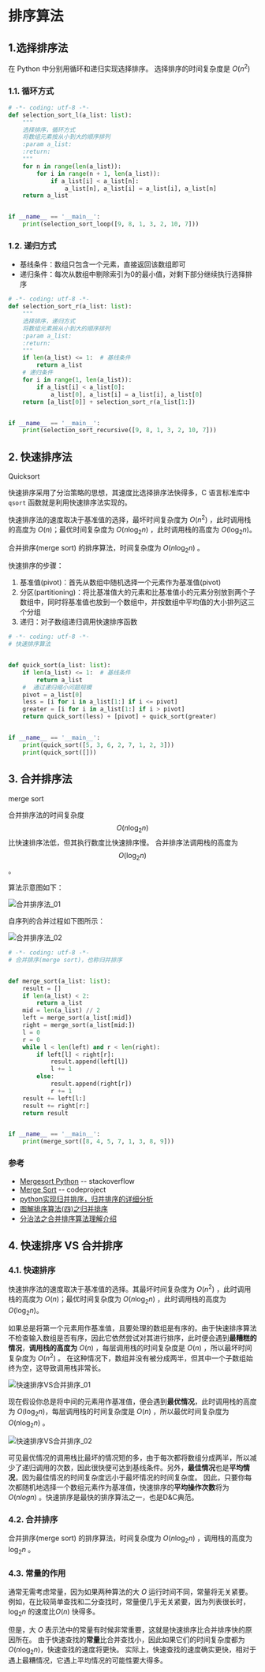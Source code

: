 # 排序算法

## 1.选择排序法

在 Python 中分别用循环和递归实现选择排序。
选择排序的时间复杂度是 $O(n^2)$ 

### 1.1. 循环方式

```python
# -*- coding: utf-8 -*-
def selection_sort_l(a_list: list):
    """
    选择排序，循环方式
    将数组元素按从小到大的顺序排列
    :param a_list:
    :return:
    """
    for n in range(len(a_list)):
        for i in range(n + 1, len(a_list)):
            if a_list[i] < a_list[n]:
                a_list[n], a_list[i] = a_list[i], a_list[n]
    return a_list


if __name__ == '__main__':
    print(selection_sort_loop([9, 8, 1, 3, 2, 10, 7]))
```

### 1.2. 递归方式

- 基线条件：数组只包含一个元素，直接返回该数组即可
- 递归条件：每次从数组中剔除索引为0的最小值，对剩下部分继续执行选择排序

```python
# -*- coding: utf-8 -*-
def selection_sort_r(a_list: list):
    """
    选择排序，递归方式
    将数组元素按从小到大的顺序排列
    :param a_list:
    :return:
    """
    if len(a_list) <= 1:  # 基线条件
        return a_list
    # 递归条件
    for i in range(1, len(a_list)):
        if a_list[i] < a_list[0]:
            a_list[0], a_list[i] = a_list[i], a_list[0]
    return [a_list[0]] + selection_sort_r(a_list[1:])


if __name__ == '__main__':
    print(selection_sort_recursive([9, 8, 1, 3, 2, 10, 7]))
```

## 2. 快速排序法

Quicksort

快速排序采用了分治策略的思想，其速度比选择排序法快得多，C 语言标准库中 `qsort` 函数就是利用快速排序法实现的。

快速排序法的速度取决于基准值的选择，最坏时间复杂度为 $O(n^2)$ ，此时调用栈的高度为 $O(n)$；最优时间复杂度为 $O(n\log_{2}n)$ ，此时调用栈的高度为 $O(\log_{2}n)$。

合并排序(merge sort) 的排序算法，时间复杂度为 $O(n\log_{2}n)$ 。

快速排序的步骤：

1. 基准值(pivot)：首先从数组中随机选择一个元素作为基准值(pivot)
2. 分区(partitioning)：将比基准值大的元素和比基准值小的元素分别放到两个子数组中，同时将基准值也放到一个数组中，并按数组中平均值的大小排列这三个分组
3. 递归：对子数组递归调用快速排序函数

```python
# -*- coding: utf-8 -*-
# 快速排序算法


def quick_sort(a_list: list):
    if len(a_list) <= 1:  # 基线条件
        return a_list
    #  通过递归缩小问题规模
    pivot = a_list[0]
    less = [i for i in a_list[1:] if i <= pivot]
    greater = [i for i in a_list[1:] if i > pivot]
    return quick_sort(less) + [pivot] + quick_sort(greater)


if __name__ == '__main__':
    print(quick_sort([5, 3, 6, 2, 7, 1, 2, 3]))
    print(quick_sort([]))
```



## 3. 合并排序法

merge sort

合并排序法的时间复杂度 $$O(n\log_{2}n)$$ 比快速排序法低，但其执行数度比快速排序慢。
合并排序法调用栈的高度为 $$O(\log_{2}n)$$ 。

算法示意图如下：

![合并排序法_01](../images/%E5%90%88%E5%B9%B6%E6%8E%92%E5%BA%8F%E6%B3%95_01.jpg)

自序列的合并过程如下图所示：

![合并排序法_02](../images/%E5%90%88%E5%B9%B6%E6%8E%92%E5%BA%8F%E6%B3%95_02.png)

```python
# -*- coding: utf-8 -*-
# 合并排序(merge sort)，也称归并排序


def merge_sort(a_list: list):
    result = []
    if len(a_list) < 2:
        return a_list
    mid = len(a_list) // 2
    left = merge_sort(a_list[:mid])
    right = merge_sort(a_list[mid:])
    l = 0
    r = 0
    while l < len(left) and r < len(right):
        if left[l] < right[r]:
            result.append(left[l])
            l += 1
        else:
            result.append(right[r])
            r += 1
    result += left[l:]
    result += right[r:]
    return result


if __name__ == '__main__':
    print(merge_sort([8, 4, 5, 7, 1, 3, 8, 9]))
```

### **参考**

- [Mergesort Python](https://stackoverflow.com/questions/18761766/mergesort-python) -- stackoverflow
- [Merge Sort](https://www.codeproject.com/Articles/805587/Merge-Sort) -- codeproject
- [python实现归并排序，归并排序的详细分析](http://www.cnblogs.com/Lin-Yi/p/7309143.html)
- [图解排序算法(四)之归并排序](http://www.cnblogs.com/chengxiao/p/6194356.html)
- [分治法之合并排序算法理解介绍](https://blog.csdn.net/qq_26071477/article/details/51637324)

## 4. 快速排序 VS 合并排序

### 4.1. 快速排序

快速排序法的速度取决于基准值的选择。其最坏时间复杂度为 $O(n^2)$ ，此时调用栈的高度为 $O(n)$；最优时间复杂度为 $O(n\log_{2}n)$ ，此时调用栈的高度为 $O(\log_{2}n)$。

如果总是将第一个元素用作基准值，且要处理的数组是有序的。由于快速排序算法不检查输入数组是否有序，因此它依然尝试对其进行排序，此时便会遇到**最糟糕的情况**，**调用栈的高度为** $O(n)$ ，每层调用栈的时间复杂度是  $O(n)$ ，所以最坏时间复杂度为 $O(n^2)$ 。
在这种情况下，数组并没有被分成两半，但其中一个子数组始终为空，这导致调用栈非常长。

![快速排序VS合并排序_01](../images/快速排序VS合并排序_01.png)



现在假设你总是将中间的元素用作基准值，便会遇到**最优情况**，此时调用栈的高度为 $O(\log_{2}n)$，每层调用栈的时间复杂度是  $O(n)$ ，所以最优时间复杂度为 $O(n\log_{2}n)$ 。

![快速排序VS合并排序_02](../images/快速排序VS合并排序_02.png)

可见最优情况的调用栈比最坏的情况短的多，由于每次都将数组分成两半，所以减少了递归调用的次数，因此很快便可达到基线条件。另外，**最佳情况**也是**平均情况**，因为最佳情况的时间复杂度远小于最坏情况的时间复杂度。
因此，只要你每次都随机地选择一个数组元素作为基准值，快速排序的**平均操作次数**将为 $O(n log n)$ 。快速排序是最快的排序算法之一，也是D&C典范。 

### 4.2. 合并排序

合并排序(merge sort) 的排序算法，时间复杂度为 $O(n\log_{2}n)$ ，调用栈的高度为 $\log_{2}n$ 。

### 4.3. 常量的作用

通常无需考虑常量，因为如果两种算法的大 $O$ 运行时间不同，常量将无关紧要。例如，在比较简单查找和二分查找时，常量便几乎无关紧要，因为列表很长时，$\log_{2}n$ 的速度比$O(n)$ 快得多。 

但是，大 $O$ 表示法中的常量有时候非常重要，这就是快速排序比合并排序快的原因所在。 由于快速查找的**常量**比合并查找小，因此如果它们的时间复杂度都为 $O(n\log_{2}n)$，快速查找的速度将更快。 实际上，快速查找的速度确实更快，相对于遇上最糟情况，它遇上平均情况的可能性要大得多。 




